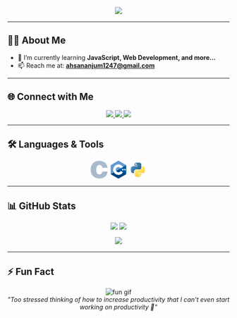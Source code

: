 <!-- Typing SVG -->
<p align="center">
  <img src="https://readme-typing-svg.herokuapp.com?size=25&center=true&vCenter=true&width=500&lines=Hello%2C+I'm+Ahsan+Anjum+Trishan;A+Passionate+Learner+from+Bangladesh;Loves+Coding+and+Problem+Solving+🚀">
</p>

---

## 👨‍💻 About Me
- 🌱 I’m currently learning **JavaScript, Web Development, and more...**  
- 📫 Reach me at: **ahsananjum1247@gmail.com**

---

## 🌐 Connect with Me
<p align="center">
  <a href="https://www.linkedin.com/in/ahsan-trishan-85988236a/" target="blank">
    <img src="https://img.shields.io/badge/-LinkedIn-0A66C2?style=for-the-badge&logo=linkedin&logoColor=white" />
  </a>
  <a href="https://www.facebook.com/ahsananjum.trishan.5/" target="blank">
    <img src="https://img.shields.io/badge/-Facebook-1877F2?style=for-the-badge&logo=facebook&logoColor=white" />
  </a>
  <a href="https://codeforces.com/profile/WOLV1E" target="blank">
    <img src="https://img.shields.io/badge/-Codeforces-1F8ACB?style=for-the-badge&logo=codeforces&logoColor=white" />
  </a>
</p>

---

## 🛠️ Languages & Tools
<p align="center">
  <img src="https://raw.githubusercontent.com/devicons/devicon/master/icons/c/c-original.svg" alt="c" width="40" height="40"/>
  <img src="https://raw.githubusercontent.com/devicons/devicon/master/icons/cplusplus/cplusplus-original.svg" alt="cplusplus" width="40" height="40"/>
  <img src="https://raw.githubusercontent.com/devicons/devicon/master/icons/python/python-original.svg" alt="python" width="40" height="40"/>
</p>

---

## 📊 GitHub Stats
<p align="center">
  <img src="https://github-readme-stats.vercel.app/api?username=AhsanTrishan&show_icons=true&theme=tokyonight" height="160"/>
  <img src="https://github-readme-stats.vercel.app/api/top-langs/?username=AhsanTrishan&layout=compact&theme=tokyonight" height="160"/>
</p>

<p align="center">
  <img src="https://github-readme-streak-stats.herokuapp.com?user=AhsanTrishan&theme=tokyonight&hide_border=true" />
</p>

---

## ⚡ Fun Fact
<p align="center">
  <img src="https://i.pinimg.com/originals/68/16/ca/6816ca770c5b1973311150023159d455.gif" width="300" alt="fun gif"/><br/>
  <i>"Too stressed thinking of how to increase productivity that I can't even start working on productivity 🤯"</i>
</p>
